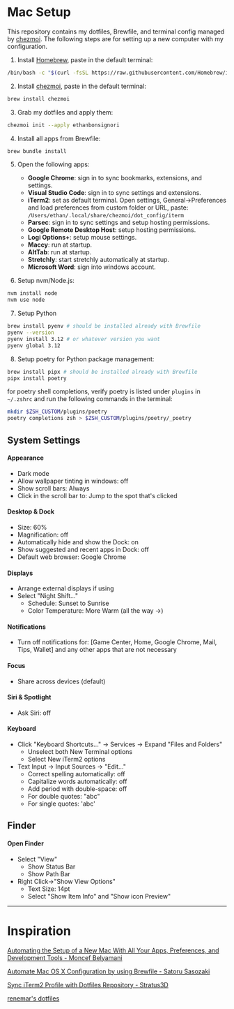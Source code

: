 # Mac Setup

This repository contains my dotfiles, Brewfile, and terminal config managed by [chezmoi](https://www.chezmoi.io/). The following steps are for setting up a new computer with my configuration.

1. Install [Homebrew](https://brew.sh/), paste in the default terminal:

```bash
/bin/bash -c "$(curl -fsSL https://raw.githubusercontent.com/Homebrew/install/HEAD/install.sh)"
```

2. Install [chezmoi](https://www.chezmoi.io/), paste in the default terminal:

```bash
brew install chezmoi
```

3. Grab my dotfiles and apply them:

```bash
chezmoi init --apply ethanbonsignori
```

4. Install all apps from Brewfile:

```bash
brew bundle install
```

5. Open the following apps:

   - **Google Chrome**: sign in to sync bookmarks, extensions, and settings.
   - **Visual Studio Code**: sign in to sync settings and extensions.
   - **iTerm2**: set as default terminal. Open settings, General->Preferences and load preferences from custom folder or URL,
     paste: `/Users/ethan/.local/share/chezmoi/dot_config/iterm`
   - **Parsec**: sign in to sync settings and setup hosting permissions.
   - **Google Remote Desktop Host**: setup hosting permissions.
   - **Logi Options+**: setup mouse settings.
   - **Maccy**: run at startup.
   - **AltTab**: run at startup.
   - **Stretchly**: start stretchly automatically at startup.
   - **Microsoft Word**: sign into windows account.

6. Setup nvm/Node.js:

```bash
nvm install node
nvm use node
```

7. Setup Python

```bash
brew install pyenv # should be installed already with Brewfile
pyenv --version
pyenv install 3.12 # or whatever version you want
pyenv global 3.12
```

8. Setup poetry for Python package management:

```bash
brew install pipx # should be installed already with Brewfile
pipx install poetry
```

for poetry shell completions, verify poetry is listed under `plugins` in `~/.zshrc` and run the following commands in the terminal:

```bash
mkdir $ZSH_CUSTOM/plugins/poetry
poetry completions zsh > $ZSH_CUSTOM/plugins/poetry/_poetry
```
 

## System Settings

#### Appearance

- Dark mode
- Allow wallpaper tinting in windows: off
- Show scroll bars: Always
- Click in the scroll bar to: Jump to the spot that's clicked

#### Desktop & Dock

- Size: 60%
- Magnification: off
- Automatically hide and show the Dock: on
- Show suggested and recent apps in Dock: off
- Default web browser: Google Chrome

#### Displays

- Arrange external displays if using
- Select "Night Shift..."
  - Schedule: Sunset to Sunrise
  - Color Temperature: More Warm (all the way ->)

#### Notifications

- Turn off notifications for: [Game Center, Home, Google Chrome, Mail, Tips, Wallet] and any other apps that are not necessary

#### Focus

- Share across devices (default)

#### Siri & Spotlight

- Ask Siri: off

#### Keyboard
- Click "Keyboard Shortcuts..." -> Services -> Expand "Files and Folders"
  - Unselect both New Terminal options
  - Select New iTerm2 options
- Text Input -> Input Sources -> "Edit..."
  - Correct spelling automatically: off
  - Capitalize words automatically: off
  - Add period with double-space: off
  - For double quotes: "abc"
  - For single quotes: 'abc'
 
## Finder

#### Open Finder
- Select "View"
  - Show Status Bar
  - Show Path Bar
- Right Click->"Show View Options"
  - Text Size: 14pt
  - Select "Show Item Info" and "Show icon Preview"
---

# Inspiration

<u>[Automating the Setup of a New Mac With All Your Apps, Preferences, and Development Tools - Moncef Belyamani](https://www.moncefbelyamani.com/automating-the-setup-of-a-new-mac-with-all-your-apps-preferences-and-development-tools/)

[Automate Mac OS X Configuration by using Brewfile - Satoru Sasozaki](https://medium.com/@satorusasozaki/automate-mac-os-x-configuration-by-using-brewfile-58a78ce5cc53)

[Sync iTerm2 Profile with Dotfiles Repository - Stratus3D](http://stratus3d.com/blog/2015/02/28/sync-iterm2-profile-with-dotfiles-repository/)

[renemar's dotfiles](https://github.com/renemarc/dotfiles/)
</u>

